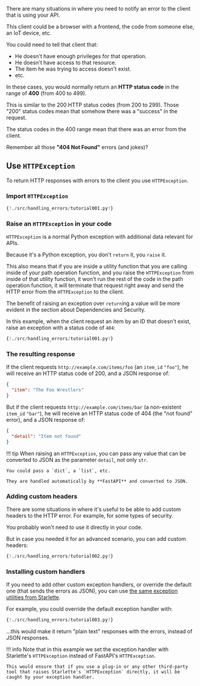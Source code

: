 There are many situations in where you need to notify an error to the client that is using your API.

This client could be a browser with a frontend, the code from someone else, an IoT device, etc.

You could need to tell that client that:

* He doesn't have enough privileges for that operation.
* He doesn't have access to that resource.
* The item he was trying to access doesn't exist.
* etc.

In these cases, you would normally return an **HTTP status code** in the range of **400** (from 400 to 499).

This is similar to the 200 HTTP status codes (from 200 to 299). Those "200" status codes mean that somehow there was a "success" in the request.

The status codes in the 400 range mean that there was an error from the client.

Remember all those **"404 Not Found"** errors (and jokes)?

## Use `HTTPException`

To return HTTP responses with errors to the client you use `HTTPException`.

### Import `HTTPException`

```Python hl_lines="1"
{!./src/handling_errors/tutorial001.py!}
```

### Raise an `HTTPException` in your code

`HTTPException` is a normal Python exception with additional data relevant for APIs.

Because it's a Python exception, you don't `return` it, you `raise` it.

This also means that if you are inside a utility function that you are calling inside of your path operation function, and you raise the `HTTPException` from inside of that utility function, it won't run the rest of the code in the path operation function, it will terminate that request right away and send the HTTP error from the `HTTPException` to the client.

The benefit of raising an exception over `return`ing a value will be more evident in the section about Dependencies and Security.

In this example, when the client request an item by an ID that doesn't exist, raise an exception with a status code of `404`:

```Python hl_lines="11"
{!./src/handling_errors/tutorial001.py!}
```

### The resulting response

If the client requests `http://example.com/items/foo` (an `item_id` `"foo"`), he will receive an HTTP status code of 200, and a JSON response of:

```JSON
{
  "item": "The Foo Wrestlers"
}
```

But if the client requests `http://example.com/items/bar` (a non-existent `item_id` `"bar"`), he will receive an HTTP status code of 404 (the "not found" error), and a JSON response of:

```JSON
{
  "detail": "Item not found"
}
```

!!! tip
    When raising an `HTTPException`, you can pass any value that can be converted to JSON as the parameter `detail`, not only `str`.

    You could pass a `dict`, a `list`, etc.

    They are handled automatically by **FastAPI** and converted to JSON.

### Adding custom headers

There are some situations in where it's useful to be able to add custom headers to the HTTP error. For example, for some types of security.

You probably won't need to use it directly in your code.

But in case you needed it for an advanced scenario, you can add custom headers:


```Python hl_lines="14"
{!./src/handling_errors/tutorial002.py!}
```

### Installing custom handlers

If you need to add other custom exception handlers, or override the default one (that sends the errors as JSON), you can use <a href="https://www.starlette.io/exceptions/" target="_blank">the same exception utilities from Starlette</a>.

For example, you could override the default exception handler with:

```Python hl_lines="2 3 8 9 10"
{!./src/handling_errors/tutorial003.py!}
```

...this would make it return "plain text" responses with the errors, instead of JSON responses.

!!! info
    Note that in this example we set the exception handler with Starlette's `HTTPException` instead of FastAPI's `HTTPException`.

    This would ensure that if you use a plug-in or any other third-party tool that raises Starlette's `HTTPException` directly, it will be caught by your exception handler.
